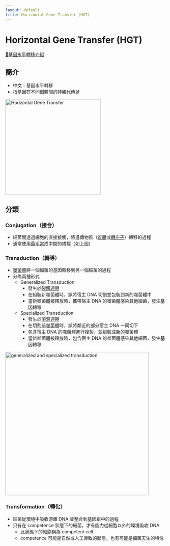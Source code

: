 ```yaml
---
layout: default
title: Horizontal Gene Transfer (HGT)
---
```


# Horizontal Gene Transfer (HGT)

[🎥基因水平轉移介紹](https://www.youtube.com/watch?v=08Q-MVeNeTU)

## 簡介

* 中文：基因水平轉移
* 指基因在不同個體間的非親代傳遞
<img src="https://media.springernature.com/lw685/springer-static/image/chp%3A10.1007%2F8623_2015_46/MediaObjects/978-3-662-49131-7_46_Fig1_HTML.png" alt="Horizontal Gene Transfer" style="height: 300px;" /> 

## 分類 

### Conjugation（接合）

* 細菌間透過細胞的直接接觸，將遺傳物質（<a href="plasmid">質體</a>或<a href="transposon">轉座子</a>）轉移的過程
* 通常使用<abbr title="pilus, conjugation pilus, F-pilus, or sex pilus">菌毛</abbr>當成中間的橋樑（如上圖）

### Transduction（轉導）

* <a href="bacteriophage">噬菌體</a>將一個細菌的基因轉移到另一個細菌的過程
* 分為兩種形式
    * Generalized Transduction
        * 發生於<a href="bacteriophage#lytic-cycle">裂解週期</a>
        * 在組裝新噬菌體時，誤將宿主 DNA 切割並包裝到新的噬菌體中
        * 當新噬菌體被釋放時，攜帶宿主 DNA 的噬菌體感染其他細菌，發生基因轉移
    * Specialized Transduction
        * 發生於<a href="bacteriophage#lysogenic-cycle">溶源週期</a>
        * 在切割<abbr title="prophage，噬菌體的基因">前噬菌體</abbr>時，誤將鄰近的部分宿主 DNA 一同切下
        * 包含宿主 DNA 的噬菌體進行複製，並組裝成新的噬菌體
        * 當新噬菌體被釋放時，包含宿主 DNA 的噬菌體感染其他細菌，發生基因轉移
<img src="https://d3kfrrhrj36vzx.cloudfront.net/images/1657598242952_9g33jyuz.png" alt="generalized and specialized transduction" style="height: 450px;" /> 

### Transformation（轉化）

* 細菌從環境中吸收游離 DNA 並整合到基因組中的過程
* 只有在 competence 狀態下的細菌，才有能力從細胞以外的環境吸收 DNA
    * 此狀態下的細胞稱為 competent cell
    * competence 可能是自然或人工導致的狀態，也有可能是細菌天生的特性